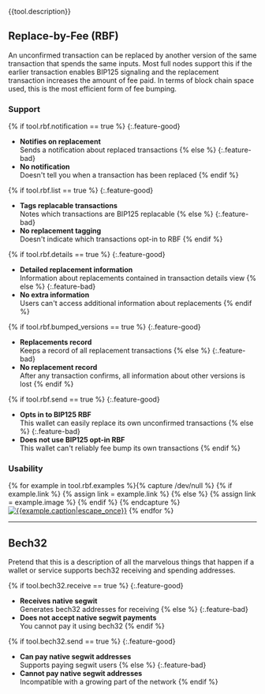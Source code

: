 {{tool.description}}

## Replace-by-Fee (RBF)

An unconfirmed transaction can be replaced by another version of the
same transaction that spends the same inputs.  Most full nodes support
this if the earlier transaction enables BIP125 signaling and the
replacement transaction increases the amount of fee paid.  In terms of
block chain space used, this is the most efficient form of fee bumping.

### Support

{% if tool.rbf.notification == true %}
  {:.feature-good}
  - **Notifies on replacement**<br>
    Sends a notification about replaced transactions
{% else %}
  {:.feature-bad}
  - **No notification**<br>
    Doesn't tell you when a transaction has been replaced
{% endif %}

{% if tool.rbf.list == true %}
  {:.feature-good}
  - **Tags replacable transactions**<br>
    Notes which transactions are BIP125 replacable
{% else %}
  {:.feature-bad}
  - **No replacement tagging**<br>
    Doesn't indicate which transactions opt-in to RBF
{% endif %}

{% if tool.rbf.details == true %}
  {:.feature-good}
  - **Detailed replacement information**<br>
    Information about replacements contained in transaction details view
{% else %}
  {:.feature-bad}
  - **No extra information**<br>
    Users can't access additional information about replacements
{% endif %}

{% if tool.rbf.bumped_versions == true %}
  {:.feature-good}
  - **Replacements record**<br>
    Keeps a record of all replacement transactions
{% else %}
  {:.feature-bad}
  - **No replacement record**<br>
    After any transaction confirms, all information about other versions is lost
{% endif %}

{% if tool.rbf.send == true %}
  {:.feature-good}
  - **Opts in to BIP125 RBF**<br>
    This wallet can easily replace its own unconfirmed transactions
{% else %}
  {:.feature-bad}
  - **Does not use BIP125 opt-in RBF**<br>
    This wallet can't reliably fee bump its own transactions
{% endif %}

### Usability

{% for example in tool.rbf.examples %}{% capture /dev/null %}
  {% if example.link %}
    {% assign link = example.link %}
  {% else %}
    {% assign link = example.image %}
  {% endif %}
{% endcapture %}[![{{example.caption|escape_once}}]({{example.image}})]({{link}})
{% endfor %}

---

## Bech32

Pretend that this is a description of all the marvelous things that
happen if a wallet or service supports bech32 receiving and spending
addresses.

{% if tool.bech32.receive == true %}
  {:.feature-good}
  - **Receives native segwit**<br>
    Generates bech32 addresses for receiving
{% else %}
  {:.feature-bad}
  - **Does not accept native segwit payments**<br>
    You cannot pay it using bech32
{% endif %}

{% if tool.bech32.send == true %}
  {:.feature-good}
  - **Can pay native segwit addresses**<br>
    Supports paying segwit users
{% else %}
  {:.feature-bad}
  - **Cannot pay native segwit addresses**<br>
    Incompatible with a growing part of the network
{% endif %}

